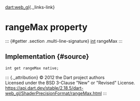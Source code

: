 [dart:web\_gl](../../dart-web_gl/dart-web_gl-library){._links-link}

rangeMax property
=================

::: {#getter .section .multi-line-signature}
[int](../../dart-core/int-class) rangeMax
:::

Implementation {#source}
--------------

``` {.language-dart data-language="dart"}
int get rangeMax native;
```

::: {._attribution}
© 2012 the Dart project authors\
Licensed under the BSD 3-Clause \"New\" or \"Revised\" License.\
<https://api.dart.dev/stable/2.18.5/dart-web_gl/ShaderPrecisionFormat/rangeMax.html>
:::
